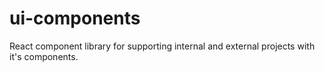 # ui-components
React component library for supporting internal and external projects with it's components.

